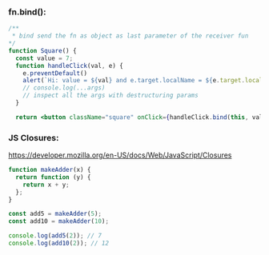 ### fn.bind():
```jsx
/**
 * bind send the fn as object as last parameter of the receiver fun
*/
function Square() {
  const value = 7;
  function handleClick(val, e) {
    e.preventDefault()
    alert(`Hi: value = ${val} and e.target.localName = ${e.target.localName}`)
    // console.log(...args)
    // inspect all the args with destructuring params
  }

  return <button className="square" onClick={handleClick.bind(this, value)}>{value}</button>;
```
### JS Closures:
https://developer.mozilla.org/en-US/docs/Web/JavaScript/Closures
```js
function makeAdder(x) {
  return function (y) {
    return x + y;
  };
}

const add5 = makeAdder(5);
const add10 = makeAdder(10);

console.log(add5(2)); // 7
console.log(add10(2)); // 12
```
